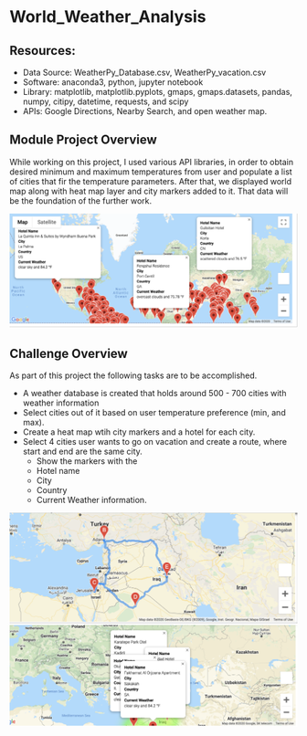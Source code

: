 # World_Weather_Analysis

## Resources:
- Data Source: WeatherPy_Database.csv, WeatherPy_vacation.csv
- Software: anaconda3, python, jupyter notebook
- Library: matplotlib, matplotlib.pyplots, gmaps, gmaps.datasets, pandas, numpy, citipy, datetime, requests, and scipy
- APIs: Google Directions, Nearby Search, and open weather map.

## Module Project Overview
While working on this project, I used various API libraries, in order to obtain desired minimum and maximum temperatures from user and populate a list of cities that fir the temperature parameters. After that, we displayed world map along with heat map layer and city markers added to it. That data will be the foundation of the further work.

![](Vacation_Search/WeatherPy_vacation_map.png)

## Challenge Overview

As part of this project the following tasks are to be accomplished.

- A weather database is created that holds around 500 - 700 cities with weather information
- Select cities out of it based on user temperature preference (min, and max).
- Create a heat map wtih city markers and a hotel for each city.
- Select 4 cities user wants to go on vacation and create a route, where start and end are the same city.
    - Show the markers with the
    - Hotel name
    - City
    - Country
    - Current Weather information.

![](Vacation_Itinerary/WeatherPy_travel_map.png)
![](Vacation_Itinerary/WeatherPy_travel_map_markers.png)
